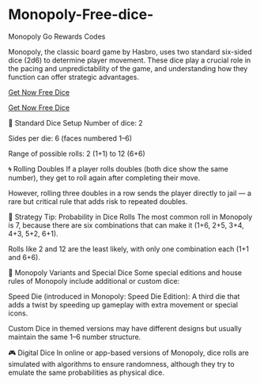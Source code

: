 # Monopoly-Free-dice-
Monopoly Go Rewards Codes

Monopoly, the classic board game by Hasbro, uses two standard six-sided dice (2d6) to determine player movement. These dice play a crucial role in the pacing and unpredictability of the game, and understanding how they function can offer strategic advantages.

[Get Now Free Dice](https://freegiftlink.top/pa/)

[Get Now Free Dice](https://freegiftlink.top/pa/)


🎲 Standard Dice Setup
Number of dice: 2

Sides per die: 6 (faces numbered 1–6)

Range of possible rolls: 2 (1+1) to 12 (6+6)

🌀 Rolling Doubles
If a player rolls doubles (both dice show the same number), they get to roll again after completing their move.

However, rolling three doubles in a row sends the player directly to jail — a rare but critical rule that adds risk to repeated doubles.

🧠 Strategy Tip: Probability in Dice Rolls
The most common roll in Monopoly is 7, because there are six combinations that can make it (1+6, 2+5, 3+4, 4+3, 5+2, 6+1).

Rolls like 2 and 12 are the least likely, with only one combination each (1+1 and 6+6).

🎲 Monopoly Variants and Special Dice
Some special editions and house rules of Monopoly include additional or custom dice:

Speed Die (introduced in Monopoly: Speed Die Edition): A third die that adds a twist by speeding up gameplay with extra movement or special icons.

Custom Dice in themed versions may have different designs but usually maintain the same 1–6 number structure.

🎮 Digital Dice
In online or app-based versions of Monopoly, dice rolls are simulated with algorithms to ensure randomness, although they try to emulate the same probabilities as physical dice.

